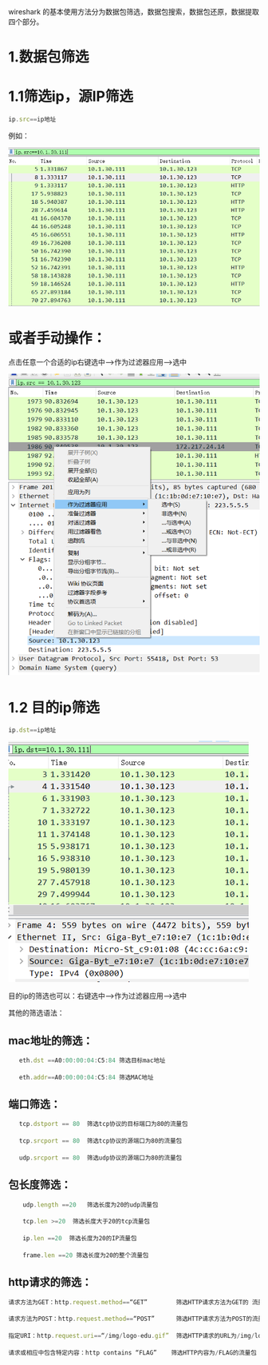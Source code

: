 wireshark 的基本使用方法分为数据包筛选，数据包搜索，数据包还原，数据提取四个部分。



# 1.数据包筛选



# 1.1筛选ip，源IP筛选

```javascript
ip.src==ip地址
```



例如：

![](https://raw.githubusercontent.com/h1iba1/h1iba1.github.io/refs/heads/master/_posts/CTF/ctf/杂项/流量分析/wireshark的基本使用/images/ADA67BCF7ABF47DF9492731084F55141clipboard.png)

# 或者手动操作：

点击任意一个合适的ip右键选中-->作为过滤器应用-->选中

![](https://raw.githubusercontent.com/h1iba1/h1iba1.github.io/refs/heads/master/_posts/CTF/ctf/杂项/流量分析/wireshark的基本使用/images/2715DFC2C40F4A94A90BB851BBAC1DEAclipboard.png)



# 1.2 目的ip筛选

```javascript
ip.dst==ip地址
```



![](https://raw.githubusercontent.com/h1iba1/h1iba1.github.io/refs/heads/master/_posts/CTF/ctf/杂项/流量分析/wireshark的基本使用/images/8B8F88BE6AF2432CB9404A4A2E360572clipboard.png)



目的ip的筛选也可以：右键选中-->作为过滤器应用-->选中



其他的筛选语法：

## mac地址的筛选：

```javascript
   eth.dst ==A0:00:00:04:C5:84 筛选目标mac地址

   eth.addr==A0:00:00:04:C5:84 筛选MAC地址
```



## 端口筛选：

```javascript
   tcp.dstport == 80  筛选tcp协议的目标端口为80的流量包

   tcp.srcport == 80  筛选tcp协议的源端口为80的流量包

   udp.srcport == 80  筛选udp协议的源端口为80的流量包
```



## 包长度筛选：

```javascript
    udp.length ==20   筛选长度为20的udp流量包

    tcp.len >=20  筛选长度大于20的tcp流量包

    ip.len ==20  筛选长度为20的IP流量包

    frame.len ==20 筛选长度为20的整个流量包
```



## http请求的筛选：

```javascript
请求方法为GET：http.request.method==“GET”        筛选HTTP请求方法为GET的 流量包

请求方法为POST：http.request.method==“POST”      筛选HTTP请求方法为POST的流量包

指定URI：http.request.uri==“/img/logo-edu.gif”  筛选HTTP请求的URL为/img/logo-edu.gif的流量包

请求或相应中包含特定内容：http contains “FLAG”    筛选HTTP内容为/FLAG的流量包
```



